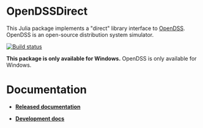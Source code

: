 # OpenDSSDirect

This Julia package implements a "direct" library
interface to [OpenDSS](http://smartgrid.epri.com/SimulationTool.aspx).
OpenDSS is an open-source distribution system simulator.
 
[![Build status](https://ci.appveyor.com/api/projects/status/github/tshort/OpenDSSDirect.jl?svg=true&branch=master)](https://ci.appveyor.com/project/tshort/opendssdirect-jl/branch/master)

**This package is only available for Windows.** OpenDSS is only available for
Windows.

# Documentation

* **[Released documentation](https://tshort.github.io/DataFrames.jl/release/)**

* **[Development docs](https://tshort.github.io/DataFrames.jl/latest/)**
